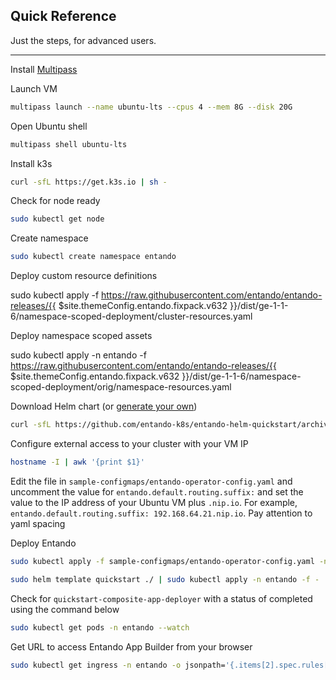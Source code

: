## Quick Reference

Just the steps, for advanced users.

---

Install [Multipass](https://multipass.run/#install)

Launch VM

``` bash
multipass launch --name ubuntu-lts --cpus 4 --mem 8G --disk 20G
```

Open Ubuntu shell

``` bash
multipass shell ubuntu-lts
```

Install k3s

``` bash
curl -sfL https://get.k3s.io | sh -
```

Check for node ready

``` bash
sudo kubectl get node
```

Create namespace

``` bash
sudo kubectl create namespace entando
```


Deploy custom resource definitions

<EntandoCode> sudo kubectl apply -f https://raw.githubusercontent.com/entando/entando-releases/{{ $site.themeConfig.entando.fixpack.v632 }}/dist/ge-1-1-6/namespace-scoped-deployment/cluster-resources.yaml </EntandoCode>

Deploy namespace scoped assets

<EntandoCode> sudo kubectl apply -n entando -f https://raw.githubusercontent.com/entando/entando-releases/{{ $site.themeConfig.entando.fixpack.v632 }}/dist/ge-1-1-6/namespace-scoped-deployment/orig/namespace-resources.yaml </EntandoCode>



Download Helm chart (or [generate your own](https://github.com/entando-k8s/entando-helm-quickstart))

``` bash
curl -sfL https://github.com/entando-k8s/entando-helm-quickstart/archive/v6.3.2.tar.gz | tar xvz
```

Configure external access to your cluster with your VM IP

``` bash
hostname -I | awk '{print $1}'
```

Edit the file in `sample-configmaps/entando-operator-config.yaml` and uncomment the value for `entando.default.routing.suffix:` and set the value to the IP address of your Ubuntu VM plus `.nip.io`. For example, `entando.default.routing.suffix: 192.168.64.21.nip.io`. Pay attention to yaml spacing

Deploy Entando

``` bash
sudo kubectl apply -f sample-configmaps/entando-operator-config.yaml -n entando
```

``` bash
sudo helm template quickstart ./ | sudo kubectl apply -n entando -f -
```

Check for `quickstart-composite-app-deployer` with a status of completed using the command below

``` bash
sudo kubectl get pods -n entando --watch
```

Get URL to access Entando App Builder from your browser

``` bash
sudo kubectl get ingress -n entando -o jsonpath='{.items[2].spec.rules[*].host}{.items[2].spec.rules[*].http.paths[1].path}{"\n"}'
```
